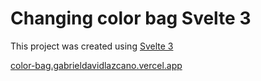 # Changing color bag Svelte 3

This project was created using [Svelte 3]( https://github.com/sveltejs/template-webpack)

[color-bag.gabrieldavidlazcano.vercel.app](DEMO)
